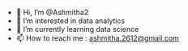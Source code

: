 - 👋 Hi, I’m @Ashmitha2
- 👀 I’m interested in data analytics
- 🌱 I’m currently learning data science
- 📫 How to reach me : ashmitha.2612@gmail.com

<!---
Ashmitha2/Ashmitha2 is a ✨ special ✨ repository because its `README.md` (this file) appears on your GitHub profile.
You can click the Preview link to take a look at your changes.
--->
